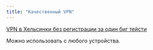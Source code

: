 ```yaml
---
title: "Качественный VPN"
---
```


[VPN в Хельсинки без регистрации за один биг тейсти](https://s3.amazonaws.com/outline-vpn/invite.html#/en/invite/ss%3A%2F%2FY2hhY2hhMjAtaWV0Zi1wb2x5MTMwNTpVWkxsMGQ5cTQzV2s%4065.108.252.166%3A53011%2F%3Foutline%3D1)

Можно использовать с любого устройства.
